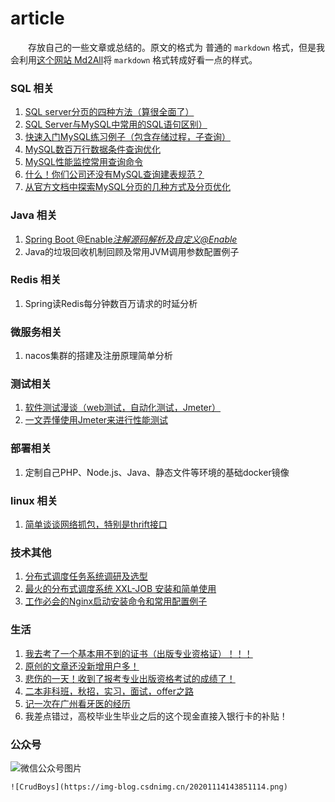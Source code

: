 # article

&emsp;&emsp;存放自己的一些文章或总结的。原文的格式为 普通的 `markdown` 格式，但是我会利用[这个网站 Md2All](http://md.aclickall.com/)将 `markdown` 格式转成好看一点的样式。


### SQL 相关

1. [SQL server分页的四种方法（算很全面了）](./src/1-SQLServer分页的四种方法（算很全面了）.md)
2. [SQL Server与MySQL中常用的SQL语句区别）](./src/2-SQLServer与MySQL中常用的SQL语句区别.md)
3. [快速入门MySQL练习例子（包含存储过程，子查询）](./src/3-快速入门MySQL练习例子（包含存储过程，子查询）.md)
4. [MySQL数百万行数据条件查询优化](./src/4-MySQL数百万行数据条件查询优化.md)
5. [MySQL性能监控常用查询命令](./src/5-MySQL性能监控常用查询命令.md)
6. [什么！你们公司还没有MySQL查询建表规范？](./src/6-什么你们公司还没有MySQL查询建表规范.md)
7. [从官方文档中探索MySQL分页的几种方式及分页优化](./src/从官方文档中探索MySQL分页的几种方式及分页优化.md)

### Java 相关

1. [Spring Boot  @Enable*注解源码解析及自定义@Enable*](./src/SpringBootEnable注解源码解析及自定义Enable.md) 
2. Java的垃圾回收机制回顾及常用JVM调用参数配置例子

### Redis 相关
1. Spring读Redis每分钟数百万请求的时延分析


### 微服务相关
1. nacos集群的搭建及注册原理简单分析

### 测试相关

1. [软件测试漫谈（web测试，自动化测试，Jmeter）](./src/软件测试漫谈（web测试，自动化测试，Jmeter）.md)
2. [一文弄懂使用Jmeter来进行性能测试](./src/一文弄懂使用Jmeter来进行性能测试.md)


### 部署相关
1. 定制自己PHP、Node.js、Java、静态文件等环境的基础docker镜像

### linux 相关
1. [简单谈谈网络抓包，特别是thrift接口](./src/简单谈谈网络抓包，特别是thrift接口.md)

### 技术其他

1. [分布式调度任务系统调研及选型](./src/分布式调度任务系统调研及选型.md)
2. [最火的分布式调度系统 XXL-JOB 安装和简单使用](./src/最火的分布式调度系统XXL-JOB安装和简单使用.md)
3. [工作必会的Nginx启动安装命令和常用配置例子](./src/工作必会的Nginx启动安装命令和常用配置例子.md)

### 生活

1. [我去考了一个基本用不到的证书（出版专业资格证）！！！](./src/我去考了一个基本用不到的证书（出版专业资格证）！！！.md)
2. [原创的文章还没新增用户多！](./src/原创的文章还没新增用户多！.md)
3. [悲伤的一天！收到了报考专业出版资格考试的成绩了！](./src/悲伤的一天！收到了报考专业出版资格考试的成绩了！.md)
4. [二本非科班，秋招，实习，面试，offer之路](./src/二本非科班，秋招，实习，面试，offer之路.md)
5. [记一次在广州看牙医的经历](./src/记一次在广州看牙医的经历.md)
6. 我差点错过，高校毕业生毕业之后的这个现金直接入银行卡的补贴！

### 公众号

![微信公众号图片](https://img-blog.csdnimg.cn/20201114143851114.png)

```
![CrudBoys](https://img-blog.csdnimg.cn/20201114143851114.png)
```


